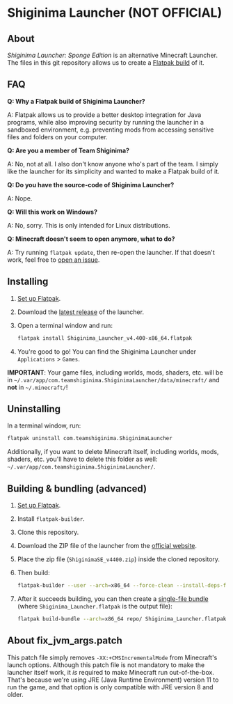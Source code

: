 # Shiginima Launcher (NOT OFFICIAL)

## About

*Shiginima Launcher: Sponge Edition* is an alternative Minecraft Launcher. The files in this git repository allows us to create a [Flatpak build](https://flatpak.org/) of it.

## FAQ

**Q: Why a Flatpak build of Shiginima Launcher?**

A: Flatpak allows us to provide a better desktop integration for Java programs, while also improving security by running the launcher in a sandboxed environment, e.g. preventing mods from accessing sensitive files and folders on your computer.

**Q: Are you a member of Team Shiginima?**

A: No, not at all. I also don't know anyone who's part of the team. I simply like the launcher for its simplicity and wanted to make a Flatpak build of it.

**Q: Do you have the source-code of Shiginima Launcher?**

A: Nope.

**Q: Will this work on Windows?**

A: No, sorry. This is only intended for Linux distributions.

**Q: Minecraft doesn't seem to open anymore, what to do?**

A: Try running `flatpak update`, then re-open the launcher. If that doesn't work, feel free to [open an issue](https://github.com/guihkx/com.teamshiginima.ShiginimaLauncher/issues).

## Installing

1. [Set up Flatpak](https://flatpak.org/setup/).
2. Download the [latest release](https://github.com/guihkx/com.teamshiginima.ShiginimaLauncher/releases) of the launcher.
3. Open a terminal window and run:

    ```bash
    flatpak install Shiginima_Launcher_v4.400-x86_64.flatpak
    ```

4. You're good to go! You can find the Shiginima Launcher under `Applications` > `Games`.

**IMPORTANT**: Your game files, including worlds, mods, shaders, etc. will be in `~/.var/app/com.teamshiginima.ShiginimaLauncher/data/minecraft/` and **not** in `~/.minecraft/`!

## Uninstalling

In a terminal window, run:

```bash
flatpak uninstall com.teamshiginima.ShiginimaLauncher
```

Additionally, if you want to delete Minecraft itself, including worlds, mods, shaders, etc. you'll have to delete this folder as well: `~/.var/app/com.teamshiginima.ShiginimaLauncher/`.

## Building & bundling (advanced)

1. [Set up Flatpak](https://flatpak.org/setup/).
2. Install `flatpak-builder`.
3. Clone this repository.
4. Download the ZIP file of the launcher from the [official website](https://web.archive.org/web/20201101050543/https://teamshiginima.com/update/).
5. Place the zip file (`ShiginimaSE_v4400.zip`) inside the cloned repository.
6. Then build:

    ```bash
    flatpak-builder --user --arch=x86_64 --force-clean --install-deps-from=flathub --repo=repo/ --sandbox build com.teamshiginima.ShiginimaLauncher.yaml
    ```

7. After it succeeds building, you can then create a [single-file bundle](https://docs.flatpak.org/en/latest/single-file-bundles.html) (where `Shiginima_Launcher.flatpak` is the output file):

    ```bash
    flatpak build-bundle --arch=x86_64 repo/ Shiginima_Launcher.flatpak com.teamshiginima.ShiginimaLauncher stable
    ```

## About fix_jvm_args.patch

This patch file simply removes `-XX:+CMSIncrementalMode` from Minecraft's launch options. Although this patch file is not mandatory to make the launcher itself work, it *is* required to make Minecraft run out-of-the-box. That's because we're using JRE (Java Runtime Environment) version 11 to run the game, and that option is only compatible with JRE version 8 and older.

